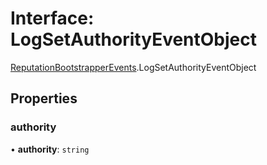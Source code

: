 # Interface: LogSetAuthorityEventObject

[ReputationBootstrapperEvents](../modules/ReputationBootstrapperEvents.md).LogSetAuthorityEventObject

## Properties

### authority

• **authority**: `string`
